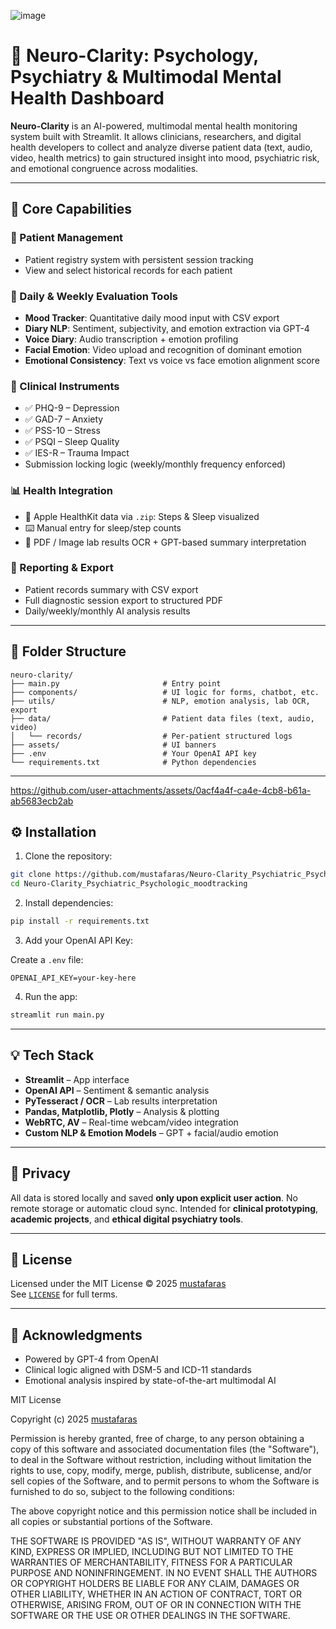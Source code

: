 ![image](https://github.com/user-attachments/assets/ece41f6f-6f2c-4036-a596-94460c7d2134)
# 🧠 Neuro-Clarity: Psychology, Psychiatry & Multimodal Mental Health Dashboard

**Neuro-Clarity** is an AI-powered, multimodal mental health monitoring system built with Streamlit. It allows clinicians, researchers, and digital health developers to collect and analyze diverse patient data (text, audio, video, health metrics) to gain structured insight into mood, psychiatric risk, and emotional congruence across modalities.

---

## 📌 Core Capabilities

### 👤 Patient Management
- Patient registry system with persistent session tracking
- View and select historical records for each patient

### 🧠 Daily & Weekly Evaluation Tools
- **Mood Tracker**: Quantitative daily mood input with CSV export
- **Diary NLP**: Sentiment, subjectivity, and emotion extraction via GPT-4
- **Voice Diary**: Audio transcription + emotion profiling
- **Facial Emotion**: Video upload and recognition of dominant emotion
- **Emotional Consistency**: Text vs voice vs face emotion alignment score

### 🧪 Clinical Instruments
- ✅ PHQ-9 – Depression
- ✅ GAD-7 – Anxiety
- ✅ PSS-10 – Stress
- ✅ PSQI – Sleep Quality
- ✅ IES-R – Trauma Impact
- Submission locking logic (weekly/monthly frequency enforced)

### 📊 Health Integration
- 🔄 Apple HealthKit data via `.zip`: Steps & Sleep visualized
- ⌨️ Manual entry for sleep/step counts
- 📑 PDF / Image lab results OCR + GPT-based summary interpretation

### 📄 Reporting & Export
- Patient records summary with CSV export
- Full diagnostic session export to structured PDF
- Daily/weekly/monthly AI analysis results

---

## 📂 Folder Structure

```
neuro-clarity/
├── main.py                       # Entry point
├── components/                   # UI logic for forms, chatbot, etc.
├── utils/                        # NLP, emotion analysis, lab OCR, export
├── data/                         # Patient data files (text, audio, video)
│   └── records/                  # Per-patient structured logs
├── assets/                       # UI banners
├── .env                          # Your OpenAI API key
└── requirements.txt              # Python dependencies
```

---
https://github.com/user-attachments/assets/0acf4a4f-ca4e-4cb8-b61a-ab5683ecb2ab

## ⚙️ Installation

1. Clone the repository:

```bash
git clone https://github.com/mustafaras/Neuro-Clarity_Psychiatric_Psychologic_moodtracking.git
cd Neuro-Clarity_Psychiatric_Psychologic_moodtracking
```

2. Install dependencies:

```bash
pip install -r requirements.txt
```

3. Add your OpenAI API Key:

Create a `.env` file:

```env
OPENAI_API_KEY=your-key-here
```

4. Run the app:

```bash
streamlit run main.py
```

---

## 💡 Tech Stack

- **Streamlit** – App interface
- **OpenAI API** – Sentiment & semantic analysis
- **PyTesseract / OCR** – Lab results interpretation
- **Pandas, Matplotlib, Plotly** – Analysis & plotting
- **WebRTC, AV** – Real-time webcam/video integration
- **Custom NLP & Emotion Models** – GPT + facial/audio emotion

---

## 🔐 Privacy

All data is stored locally and saved **only upon explicit user action**. No remote storage or automatic cloud sync. Intended for **clinical prototyping**, **academic projects**, and **ethical digital psychiatry tools**.

---

## 📜 License

Licensed under the MIT License © 2025 [mustafaras](https://github.com/mustafaras)  
See [`LICENSE`](LICENSE) for full terms.

---

## 🙏 Acknowledgments

- Powered by GPT-4 from OpenAI
- Clinical logic aligned with DSM-5 and ICD-11 standards
- Emotional analysis inspired by state-of-the-art multimodal AI

MIT License

Copyright (c) 2025 [mustafaras](https://github.com/mustafaras)

Permission is hereby granted, free of charge, to any person obtaining a copy
of this software and associated documentation files (the "Software"), to deal
in the Software without restriction, including without limitation the rights
to use, copy, modify, merge, publish, distribute, sublicense, and/or sell
copies of the Software, and to permit persons to whom the Software is
furnished to do so, subject to the following conditions:

The above copyright notice and this permission notice shall be included in all
copies or substantial portions of the Software.

THE SOFTWARE IS PROVIDED "AS IS", WITHOUT WARRANTY OF ANY KIND, EXPRESS OR
IMPLIED, INCLUDING BUT NOT LIMITED TO THE WARRANTIES OF MERCHANTABILITY,
FITNESS FOR A PARTICULAR PURPOSE AND NONINFRINGEMENT. IN NO EVENT SHALL THE
AUTHORS OR COPYRIGHT HOLDERS BE LIABLE FOR ANY CLAIM, DAMAGES OR OTHER
LIABILITY, WHETHER IN AN ACTION OF CONTRACT, TORT OR OTHERWISE, ARISING FROM,
OUT OF OR IN CONNECTION WITH THE SOFTWARE OR THE USE OR OTHER DEALINGS IN THE
SOFTWARE.
